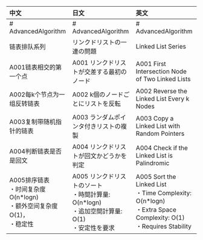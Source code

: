 | 中文                                                                                              | 日文                                                                             | 英文                                                           |
|:------------------------------------------------------------------------------------------------| :------------------------------------------------------------------------------- | :------------------------------------------------------------- |
| # AdvancedAlgorithm                                                                             | # AdvancedAlgorithm                                                               | # AdvancedAlgorithm                                           |
| 链表排队系列                                                                                          | リンクドリストの一連の問題                                                          | Linked List Series                                            |
| A001链表相交的第一个点                                                                                   | A001 リンクドリストが交差する最初のノード                                             | A001 First Intersection Node of Two Linked Lists              |
| A002每k个节点为一组反转链表                                                                                | A002 k個のノードごとにリストを反転                                                   | A002 Reverse the Linked List Every k Nodes                    |
| A003复制带随机指针的链表                                                                                  | A003 ランダムポインタ付きリストの複製                                                | A003 Copy a Linked List with Random Pointers                  |
| A004判断链表是否是回文                                                                                   | A004 リンクドリストが回文かどうかを判定                                               | A004 Check if the Linked List is Palindromic                  |
| A005排序链表 <br>・时间复杂度O(n*logn)<br>・额外空间复杂度O(1)，<br>・稳定性                                           | A005 リンクドリストのソート<br>・時間計算量: O(n*logn)<br>・追加空間計算量: O(1)<br>・安定性を要求 | A005 Sort the Linked List<br>・Time Complexity: O(n*logn)<br>・Extra Space Complexity: O(1)<br>・Requires Stability |

